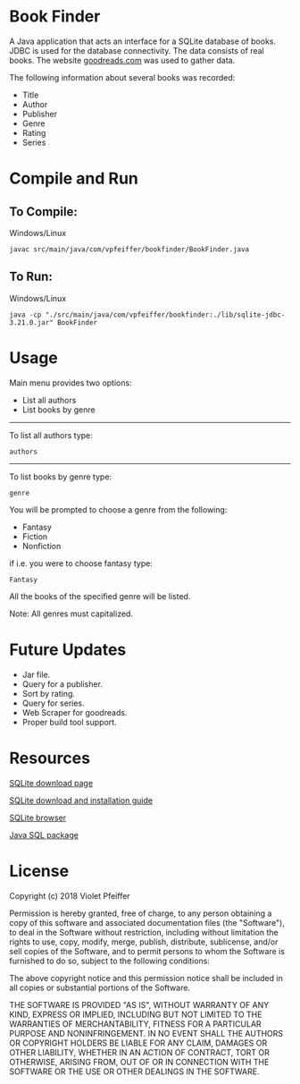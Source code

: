 # Book Finder

A Java application that acts an interface for a SQLite database of books.
JDBC is used for the database connectivity. The data consists of real books.
The website [goodreads.com](https://www.goodreads.com/) was used to gather data.

The following information about several books was recorded:
* Title
* Author
* Publisher
* Genre
* Rating
* Series

# Compile and Run
## To Compile:

Windows/Linux
```
javac src/main/java/com/vpfeiffer/bookfinder/BookFinder.java
```

## To Run:
Windows/Linux
```
java -cp "./src/main/java/com/vpfeiffer/bookfinder:./lib/sqlite-jdbc-3.21.0.jar" BookFinder
```
# Usage
Main menu provides two options:

* List all authors
* List books by genre

---
To list all authors type:
```
authors
```
---
To list books by genre type:
```
genre
```
You will be prompted to choose a genre from the following:
* Fantasy
* Fiction
* Nonfiction

if i.e. you were to choose fantasy type:
```
Fantasy
```
All the books of the specified genre will be listed. 

Note: All genres must capitalized.

# Future Updates

* Jar file.
* Query for a publisher.
* Sort by rating.
* Query for series.
* Web Scraper for goodreads.
* Proper build tool support.

# Resources

[SQLite download page](https://sqlite.org/download.html)

[SQLite download and installation guide](www.sqlitetutorial.net/download-install-sqlite/)

[SQLite browser](http://sqlitebrowser.org/)

[Java SQL package](https://docs.oracle.com/javase/8/docs/api/java/sql/package-summary.html)

# License
Copyright (c) 2018 Violet Pfeiffer

Permission is hereby granted, free of charge, to any person obtaining a copy
of this software and associated documentation files (the "Software"), to deal
in the Software without restriction, including without limitation the rights
to use, copy, modify, merge, publish, distribute, sublicense, and/or sell
copies of the Software, and to permit persons to whom the Software is
furnished to do so, subject to the following conditions:

The above copyright notice and this permission notice shall be included in all
copies or substantial portions of the Software.

THE SOFTWARE IS PROVIDED "AS IS", WITHOUT WARRANTY OF ANY KIND, EXPRESS OR
IMPLIED, INCLUDING BUT NOT LIMITED TO THE WARRANTIES OF MERCHANTABILITY,
FITNESS FOR A PARTICULAR PURPOSE AND NONINFRINGEMENT. IN NO EVENT SHALL THE
AUTHORS OR COPYRIGHT HOLDERS BE LIABLE FOR ANY CLAIM, DAMAGES OR OTHER
LIABILITY, WHETHER IN AN ACTION OF CONTRACT, TORT OR OTHERWISE, ARISING FROM,
OUT OF OR IN CONNECTION WITH THE SOFTWARE OR THE USE OR OTHER DEALINGS IN THE
SOFTWARE.
